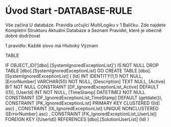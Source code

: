 ﻿# Úvod   Start -DATABASE-RULE  

Vše začíná U databáze. 
Pravidla určující MultiLogiku v 1 Balíčku.
Zde najdete Kompletní Strukturu Aktuální Databáze
a Seznam Pravidel, které je obecně dobré dodržovat

1 pravidlo: Každé slovo má Hluboký Význam

TABLE


 IF OBJECT_ID('[dbo].[SystemIgnoredExceptionList]') IS NOT NULL 
 DROP TABLE [dbo].[SystemIgnoredExceptionList] 
 GO
 CREATE TABLE [dbo].[SystemIgnoredExceptionList] ( 
 [Id]           INT              IDENTITY(1,1)          NOT NULL,
 [ErrorNumber]  VARCHAR(50)                             NOT NULL,
 [Description]  TEXT                                        NULL,
 [Active]       BIT                                     NOT NULL  CONSTRAINT [DF_IgnoredExceptionList_Active] DEFAULT ((1)),
 [UserId]       INT                                     NOT NULL,
 [TimeStamp]    DATETIME2                               NOT NULL  CONSTRAINT [DF_IgnoredExceptionList_TimeStamp] DEFAULT (getdate()),
 CONSTRAINT   [PK_IgnoredExceptionList]  PRIMARY KEY CLUSTERED    ([Id] asc) ,
 CONSTRAINT   [IX_IgnoredExceptionList]  UNIQUE      NONCLUSTERED ([ErrorNumber] asc) ,
 CONSTRAINT [FK_IgnoredExceptionList_UserList] FOREIGN KEY ([UserId]) REFERENCES [dbo].[SolutionUserList] (Id) )
 
 